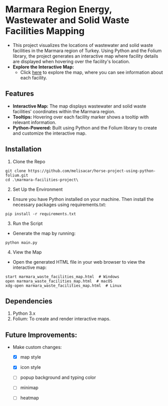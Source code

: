 # Marmara Region Energy, Wastewater and Solid Waste Facilities Mapping

- This project visualizes the locations of wastewater and solid waste facilities in the Marmara region of Turkey. Using Python and the Folium library, the project generates an interactive map where facility details are displayed when hovering over the facility's location.
- **Explore the Interactive Map:** 
  - Click [here](https://melisacar.github.io/horse-project-using-python-folium/marmara-facilities-project/marmara_waste_facilities_map.html) to explore the map, where you can see information about each facility.
  

## Features
- **Interactive Map:** The map displays wastewater and solid waste facilities' coordinates within the Marmara region.
- **Tooltips:** Hovering over each facility marker shows a tooltip with relevant information.
- **Python-Powered:** Built using Python and the Folium library to create and customize the interactive map.

## Installation
1. Clone the Repo
```shell
git clone https://github.com/melisacar/horse-project-using-python-folium.git
cd .\marmara-facilities-project\
```

2. Set Up the Environment
- Ensure you have Python installed on your machine. Then install the necessary packages using requirements.txt:
```shell
pip install -r requirements.txt
```

3. Run the Script
- Generate the map by running:
```shell
python main.py
```

4. View the Map
- Open the generated HTML file in your web browser to view the interactive map:
```shell
start marmara_waste_facilities_map.html  # Windows
open marmara_waste_facilities_map.html  # macOS
xdg-open marmara_waste_facilities_map.html  # Linux
```

## Dependencies
1. Python 3.x
2. Folium: To create and render interactive maps.

## Future Improvements:
- Make custom changes:
    - [x] map style
    - [x] icon style
    - [ ] popup background and typing color
    - [ ] minimap 
    - [ ] heatmap 

